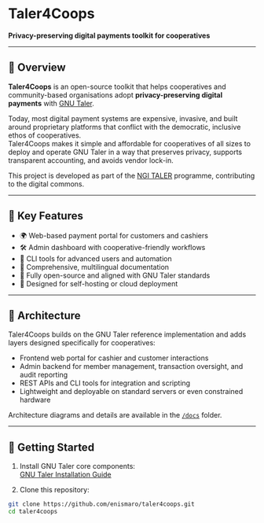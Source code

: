# Taler4Coops

**Privacy-preserving digital payments toolkit for cooperatives**

---

## 🌱 Overview

**Taler4Coops** is an open-source toolkit that helps cooperatives and community-based organisations adopt **privacy-preserving digital payments** with [GNU Taler](https://taler.net/).  

Today, most digital payment systems are expensive, invasive, and built around proprietary platforms that conflict with the democratic, inclusive ethos of cooperatives.  
Taler4Coops makes it simple and affordable for cooperatives of all sizes to deploy and operate GNU Taler in a way that preserves privacy, supports transparent accounting, and avoids vendor lock-in.

This project is developed as part of the [NGI TALER](https://nlnet.nl/taler/) programme, contributing to the digital commons.

---

## 🌟 Key Features

- 🌍 Web-based payment portal for customers and cashiers
- 🛠️ Admin dashboard with cooperative-friendly workflows
- 🔧 CLI tools for advanced users and automation
- 📄 Comprehensive, multilingual documentation
- 🔗 Fully open-source and aligned with GNU Taler standards
- 🧩 Designed for self-hosting or cloud deployment

---

## 📐 Architecture

Taler4Coops builds on the GNU Taler reference implementation and adds layers designed specifically for cooperatives:
- Frontend web portal for cashier and customer interactions
- Admin backend for member management, transaction oversight, and audit reporting
- REST APIs and CLI tools for integration and scripting
- Lightweight and deployable on standard servers or even constrained hardware

Architecture diagrams and details are available in the [`/docs`](docs/) folder.

---

## 🚀 Getting Started

1. Install GNU Taler core components:  
   [GNU Taler Installation Guide](https://docs.taler.net/)

2. Clone this repository:  
```bash
git clone https://github.com/enismaro/taler4coops.git
cd taler4coops
